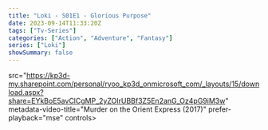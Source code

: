 ```yaml
---
title: "Loki - S01E1 - Glorious Purpose"
date: 2023-09-14T11:33:20Z
tags: ["Tv-Series"]
categories: ["Action", "Adventure", "Fantasy"]
series: ["Loki"]
showSummary: false
---
```


  <mux-player stream-type="on-demand"
  src="https://kp3d-my.sharepoint.com/personal/ryoo_kp3d_onmicrosoft_com/_layouts/15/download.aspx?share=EYkBoE5avClCgMP_2yZOIrUBBf3Z5En2anG_Oz4pG9iM3w" metadata-video-title="Loki - S01E1 - Glorious Purpose" prefer-playback="mse" controls>
  src="https://kp3d-my.sharepoint.com/personal/ryoo_kp3d_onmicrosoft_com/_layouts/15/download.aspx?share=EYkBoE5avClCgMP_2yZOIrUBBf3Z5En2anG_Oz4pG9iM3w" metadata-video-title="Murder on the Orient Express (2017)" prefer-playback="mse" controls>
  </mux-player>
  
  
  <script src="https://cdn.jsdelivr.net/npm/@mux/mux-player"></script>
  
   <script id="6PRgAsmJ4LrEH01Gp2Fg00869FB4oOC6SwOuoe5XpOZtY" type="application/ld+json">
 {
  "@context": "https://schema.org/",
  "@type": "VideoObject",
  "name": "Loki - S01E1 - Glorious Purpose",
  "contentUrl": "https://stream.mux.com/6PRgAsmJ4LrEH01Gp2Fg00869FB4oOC6SwOuoe5XpOZtY.m3u8?quality=auto",
  "thumbnailUrl": "https://www.themoviedb.org/t/p/original/rsXvPMXywgPPiylJHVL1q29x7J6.jpg?width=314&fit_mode=preserve&time=25",
  "uploadDate": "2023-09-14T11:33:20Z",
}

</script>

